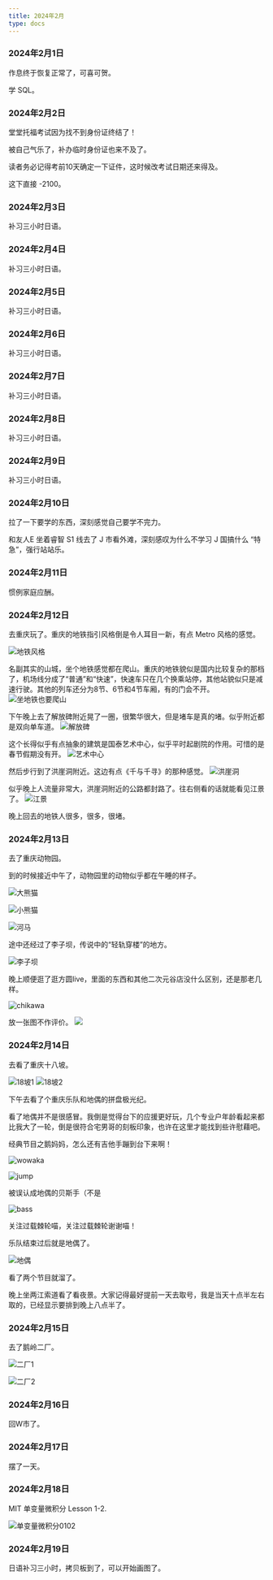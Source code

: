 ```yaml
---
title: 2024年2月
type: docs
---
```

### 2024年2月1日

作息终于恢复正常了，可喜可贺。

学 SQL。

### 2024年2月2日

堂堂托福考试因为找不到身份证终结了！

被自己气乐了，补办临时身份证也来不及了。

读者务必记得考前10天确定一下证件，这时候改考试日期还来得及。

这下直接 -2100。

### 2024年2月3日

补习三小时日语。

### 2024年2月4日

补习三小时日语。

### 2024年2月5日

补习三小时日语。

### 2024年2月6日

补习三小时日语。

### 2024年2月7日

补习三小时日语。

### 2024年2月8日

补习三小时日语。

### 2024年2月9日

补习三小时日语。

### 2024年2月10日

拉了一下要学的东西，深刻感觉自己要学不完力。

和友人E 坐着睿智 S1 线去了 J 市看外滩，深刻感叹为什么不学习 J 国搞什么 “特急”，强行站站乐。

### 2024年2月11日

惯例家庭应酬。

### 2024年2月12日

去重庆玩了。重庆的地铁指引风格倒是令人耳目一新，有点 Metro 风格的感觉。

![地铁风格](/images/202402/metro_style.webp)

名副其实的山城，坐个地铁感觉都在爬山。重庆的地铁貌似是国内比较复杂的那档了，机场线分成了“普通”和“快速”，快速车只在几个换乘站停，其他站貌似只是减速行驶。其他的列车还分为8节、6节和4节车厢，有的门会不开。
![坐地铁也要爬山](/images/202402/mountain_railway.webp)

下午晚上去了解放碑附近晃了一圈，很繁华很大，但是堵车是真的堵。似乎附近都是双向单车道。
![解放碑](/images/202402/revolution_mem.webp)

这个长得似乎有点抽象的建筑是国泰艺术中心，似乎平时起剧院的作用。可惜的是春节假期没有开。
![艺术中心](/images/202402/guotai_art_centre.webp)

然后步行到了洪崖洞附近。这边有点《千与千寻》的那种感觉。
![洪崖洞](/images/202402/hongya_hole.webp)

似乎晚上人流量非常大，洪崖洞附近的公路都封路了。往右侧看的话就能看见江景了。
![江景](/images/202402/nightsight.webp)

晚上回去的地铁人很多，很多，很堵。

### 2024年2月13日

去了重庆动物园。

到的时候接近中午了，动物园里的动物似乎都在午睡的样子。

![大熊猫](/images/202402/panda.webp)

![小熊猫](/images/202402/small_panda.webp)

![河马](/images/202402/hippo.webp)

途中还经过了李子坝，传说中的“轻轨穿楼”的地方。

![李子坝](/images/202402/liziba.webp)

晚上顺便逛了逛方圆live，里面的东西和其他二次元谷店没什么区别，还是那老几样。

![chikawa](/images/202402/chikawa.webp)

放一张图不作评价。
![](/images/202402/unbeng.webp)

### 2024年2月14日

去看了重庆十八坡。

![18坡1](/images/202402/18po1.webp)
![18坡2](/images/202402/18po2.webp)

下午去看了个重庆乐队和地偶的拼盘极光纪。

看了地偶并不是很感冒。我倒是觉得台下的应援更好玩，几个专业户年龄看起来都比我大了一轮，倒是很符合宅男哥的刻板印象，也许在这里才能找到些许慰藉吧。

经典节目之鹅妈妈，怎么还有吉他手蹦到台下来啊！

![wowaka](/images/202402/wowaka.webp)

![jump](/images/202402/jump.webp)

被误认成地偶的贝斯手（不是

![bass](/images/202402/bass.webp)

关注过载棘轮喵，关注过载棘轮谢谢喵！

乐队结束过后就是地偶了。

![地偶](/images/202402/local_idol.webp)

看了两个节目就溜了。

晚上坐两江索道看了看夜景。大家记得最好提前一天去取号，我是当天十点半左右取的，已经显示要排到晚上八点半了。

### 2024年2月15日

去了鹅岭二厂。

![二厂1](/images/202402/erchang1.webp)

![二厂2](/images/202402/erchang2.webp)

### 2024年2月16日

回W市了。

### 2024年2月17日

摆了一天。

### 2024年2月18日

MIT 单变量微积分 Lesson 1-2.

![单变量微积分0102](/images/202402/单变量微积分0102.png)

### 2024年2月19日

日语补习三小时，拷贝板到了，可以开始画图了。